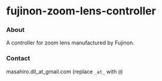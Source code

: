 # fujinon-zoom-lens-controller

### About
A controller for zoom lens manufactured by Fujinon.

### Contact
masahiro.dll_at_gmail.com (replace `_at_` with `@`)
 